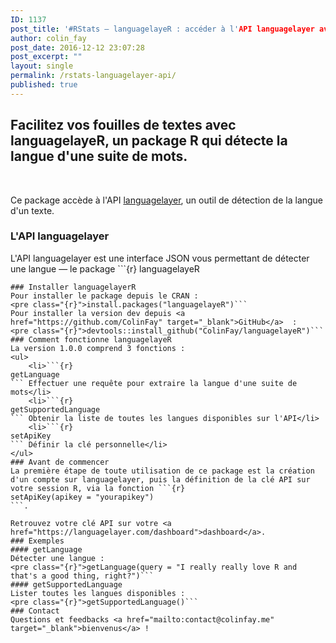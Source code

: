 ```yaml
---
ID: 1137
post_title: '#RStats — languagelayeR : accéder à l'API languagelayer avec R'
author: colin_fay
post_date: 2016-12-12 23:07:28
post_excerpt: ""
layout: single
permalink: /rstats-languagelayer-api/
published: true
---
```

## Facilitez vos fouilles de textes avec languagelayeR, un package R qui détecte la langue d'une suite de mots.<!--more-->
&nbsp;

Ce package accède à l'API <a href="https://languagelayer.com/" target="_blank">languagelayer</a>, un outil de détection de la langue d'un texte.
### L'API languagelayer
L'API languagelayer est une interface JSON vous permettant de détecter une langue — le package ```{r} 
languagelayeR
``` vous offre une connexion a cette interface avec R.
### Installer languagelayerR
Pour installer le package depuis le CRAN :
<pre class="{r}">install.packages("languagelayeR")```
Pour installer la version dev depuis <a href="https://github.com/ColinFay" target="_blank">GitHub</a>  :
<pre class="{r}">devtools::install_github("ColinFay/languagelayeR")```
### Comment fonctionne languagelayeR
La version 1.0.0 comprend 3 fonctions :
<ul>
 	<li>```{r} 
getLanguage
``` Effectuer une requête pour extraire la langue d'une suite de mots</li>
 	<li>```{r} 
getSupportedLanguage
``` Obtenir la liste de toutes les langues disponibles sur l'API</li>
 	<li>```{r} 
setApiKey
``` Définir la clé personnelle</li>
</ul>
### Avant de commencer
La première étape de toute utilisation de ce package est la création d'un compte sur languagelayer, puis la définition de la clé API sur votre session R, via la fonction ```{r} 
setApiKey(apikey = "yourapikey")
```.

Retrouvez votre clé API sur votre <a href="https://languagelayer.com/dashboard">dashboard</a>.
### Exemples
#### getLanguage
Détecter une langue :
<pre class="{r}">getLanguage(query = "I really really love R and that's a good thing, right?")```
#### getSupportedLanguage
Lister toutes les langues disponibles :
<pre class="{r}">getSupportedLanguage()```
### Contact
Questions et feedbacks <a href="mailto:contact@colinfay.me" target="_blank">bienvenus</a> !

